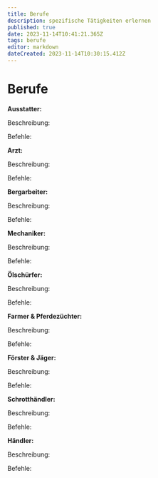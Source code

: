 ```yaml
---
title: Berufe
description: spezifische Tätigkeiten erlernen
published: true
date: 2023-11-14T10:41:21.365Z
tags: berufe
editor: markdown
dateCreated: 2023-11-14T10:30:15.412Z
---
```


# Berufe

**Ausstatter:**

Beschreibung:

Befehle:



**Arzt:**

Beschreibung:

Befehle:



**Bergarbeiter:**

Beschreibung:

Befehle:



**Mechaniker:**

Beschreibung:

Befehle:



**Ölschürfer:**

Beschreibung:

Befehle:



**Farmer & Pferdezüchter:**

Beschreibung:

Befehle:



**Förster & Jäger:**

Beschreibung:

Befehle:



**Schrotthändler:**

Beschreibung:

Befehle:



**Händler:**

Beschreibung:

Befehle:
